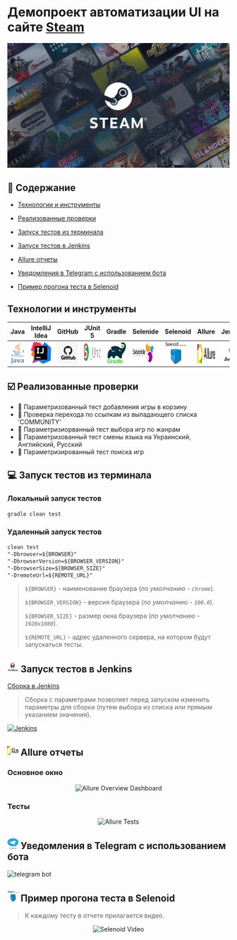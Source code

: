 <h1 >Демопроект автоматизации UI на сайте <a href="https://store.steampowered.com/ ">Steam</a></h1>

![Steam_logo](images/logo/steam.jpg)

## :bookmark_tabs: Содержание 

* <a href="#tools">Технологии и инструменты</a>

* <a href="#cases">Реализованные проверки</a>

* <a href="#console">Запуск тестов из терминала</a>

* <a href="#jenkins">Запуск тестов в Jenkins</a>

* <a href="#allure">Allure отчеты</a>

* <a href="#telegram">Уведомления в Telegram с использованием бота</a>

* <a href="#video">Пример прогона теста в Selenoid</a>

<a id="tools"></a>
## Технологии и инструменты

| Java                                                                                                      | IntelliJ Idea                                                                                                                 | GitHub                                                                                                     | JUnit 5                                                                                                           | Gradle                                                                                                     | Selenide                                                                                                         | Selenoid                                                                                                                  | Allure                                                                                                                             |  Jenkins                                                                                                           |
|:----------------------------------------------------------------------------------------------------------|-------------------------------------------------------------------------------------------------------------------------------|------------------------------------------------------------------------------------------------------------|-------------------------------------------------------------------------------------------------------------------|------------------------------------------------------------------------------------------------------------|------------------------------------------------------------------------------------------------------------------|---------------------------------------------------------------------------------------------------------------------------|------------------------------------------------------------------------------------------------------------------------------------|-------------------------------------------------------------------------------------------------------------------:|
| <a href="https://www.java.com/"><img src="images/logo/java.png" width="50" height="50"  alt="Java"/></a>  | <a id ="tech" href="https://www.jetbrains.com/idea/"><img src="images/logo/idea.png" width="50" height="50"  alt="IDEA"/></a> | <a href="https://github.com/"><img src="images/logo/github.png" width="50" height="50"  alt="Github"/></a> | <a href="https://junit.org/junit5/"><img src="images/logo/junit5.png" width="50" height="50"  alt="JUnit 5"/></a> | <a href="https://gradle.org/"><img src="images/logo/gradle.png" width="50" height="50"  alt="Gradle"/></a> | <a href="https://selenide.org/"><img src="images/logo/selenide.png" width="50" height="50"  alt="Selenide"/></a> | <a href="https://aerokube.com/selenoid/"><img src="images/logo/selenoid.png" width="50" height="50"  alt="Selenoid"/></a> | <a href="https://github.com/allure-framework"><img src="images/logo/allure.png" width="50" height="50"  alt="Allure"/></a> |   <a href="https://www.jenkins.io/"><img src="images/logo/jenkins.png" width="50" height="50"  alt="Jenkins"/></a> |

<a id="cases"></a>
## :ballot_box_with_check: Реализованные проверки

- :small_blue_diamond: Параметризованный тест добавления игры в корзину 
- :small_blue_diamond: Проверка перехода по ссылкам из выпадающего списка 'COMMUNITY'
- :small_blue_diamond: Параметризиорванный тест выбора игр по жанрам 
- :small_blue_diamond: Параметризованный тест смены языка на Украинский, Английский, Русский
- :small_blue_diamond: Параметризированный тест поиска игр

<a id="console"></a>
## :computer: Запуск тестов из терминала
### Локальный запуск тестов

```
gradle clean test 
```

### Удаленный запуск тестов

```
clean test 
"-Dbrowser=${BROWSER}" 
"-DbrowserVersion=${BROWSER_VERSION}" 
"-DbrowserSize=${BROWSER_SIZE}" 
"-DremoteUrl=${REMOTE_URL}"
```

> `${BROWSER}` - наименование браузера (_по умолчанию - <code>chrome</code>_).
>
> `${BROWSER_VERSION}` - версия браузера (_по умолчанию - <code>100.0</code>_).
>
> `${BROWSER_SIZE}` - размер окна браузера (_по умолчанию - <code>1920x1080</code>_).
>
> `${REMOTE_URL}` - адрес удаленного сервера, на котором будут запускаться тесты.

<a id="jenkins"></a>
## <img src="images/logo/jenkins.png" width="25" height="25"/></a> Запуск тестов в Jenkins

<a target="_blank" href="https://jenkins.autotests.cloud/job/Sukhinin_HW_14/#">Сборка в Jenkins</a>
<p align="center">

> Сборка с параметрами позволяет перед запуском изменить параметры для сборки (путем выбора из списка или прямым указанием значения).

<a href="https://jenkins.autotests.cloud/job/Sukhinin_HW_14/#"><img src="images/screenshots/jenkinsJob.png" alt="Jenkins"/></a>
</p>

<a id="allure"></a>
## <img src="images/logo/allure.png" width="25" height="25"/></a> Allure отчеты

### Основное окно

<p align="center">
<img title="Allure Overview Dashboard" src="images/screenshots/allureRepMain.png">
</p>

### Тесты

<p align="center">
<img title="Allure Tests" src="images/screenshots/allureRepTests.png">
</p>

<a id="telegram"></a>
## <img src="images/logo/telegram.png" width="25" height="25"/></a> Уведомления в Telegram с использованием бота

<p >
<img title="telegram bot" src="images/screenshots/telegramBot.png">
</p>

<a id="video"></a>
## <img src="images/logo/selenoid.png" width="25" height="25"/></a> Пример прогона теста в Selenoid

> К каждому тесту в отчете прилагается видео.
<p align="center">
  <img title="Selenoid Video" src="images/video/addToCartVideo.gif">
</p>
